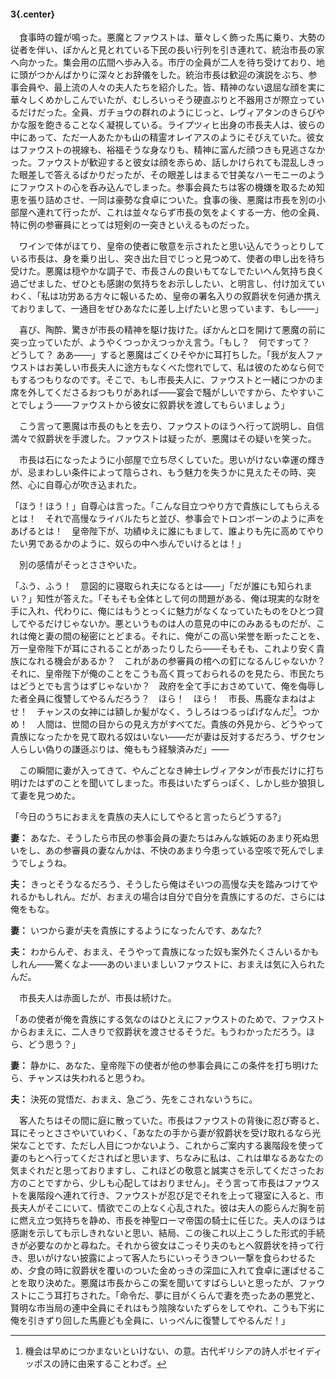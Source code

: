 #### 3{.center}

　食事時の鐘が鳴った。悪魔とファウストは、華々しく飾った馬に乗り、大勢の従者を伴い、ぽかんと見とれている下民の長い行列を引き連れて、統治市長の家へ向かった。集会用の広間へ歩み入る。市庁の全員が二人を待ち受けており、地に頭がつかんばかりに深々とお辞儀をした。統治市長は歓迎の演説をぶち、参事会員や、最上流の人々の夫人たちを紹介した。皆、精神のない退屈な顔を実に華々しくめかしこんでいたが、むしろいっそう硬直ぶりと不器用さが際立っているだけだった。全員、ガチョウの群れのようにじっと、レヴィアタンのきらびやかな服を飽きることなく凝視している。ライプツィヒ出身の市長夫人は、彼らの中にあって、ただ一人あたかも山の精霊オレイアスのようにそびえていた。彼女はファウストの視線も、裕福そうな身なりも、精神に富んだ顔つきも見逃さなかった。ファウストが歓迎すると彼女は顔を赤らめ、話しかけられても混乱しきった眼差しで答えるばかりだったが、その眼差しはまるで甘美なハーモニーのようにファウストの心を呑み込んでしまった。参事会員たちは客の機嫌を取るため知恵を張り詰めさせ、一同は豪勢な食卓についた。食事の後、悪魔は市長を別の小部屋へ連れて行ったが、これは並々ならず市長の気をよくする一方、他の全員、特に例の参審員にとっては短剣の一突きといえるものだった。

　ワインで体がほてり、皇帝の使者に敬意を示されたと思い込んでうっとりしている市長は、身を乗り出し、突き出た目でじっと見つめて、使者の申し出を待ち受けた。悪魔は穏やかな調子で、市長さんの良いもてなしでたいへん気持ち良く過ごせました、ぜひとも感謝の気持ちをお示ししたい、と明言し、付け加えていわく、「私は功労ある方々に報いるため、皇帝の署名入りの叙爵状を何通か携えておりまして、一通目をぜひあなたに差し上げたいと思っています、もし――」

　喜び、陶酔、驚きが市長の精神を駆け抜けた。ぽかんと口を開けて悪魔の前に突っ立っていたが、ようやくつっかえつっかえ言う。「もし？　何ですって？　どうして？ ああ――」すると悪魔はごくひそやかに耳打ちした。「我が友人ファウストはお美しい市長夫人に途方もなくべた惚れでして、私は彼のためなら何でもするつもりなのです。そこで、もし市長夫人に、ファウストと一緒につかのま席を外してくださるおつもりがあれば――宴会で騒がしいですから、たやすいことでしょう――ファウストから彼女に叙爵状を渡してもらいましょう」

　こう言って悪魔は市長のもとを去り、ファウストのほうへ行って説明し、自信満々で叙爵状を手渡した。ファウストは疑ったが、悪魔はその疑いを笑った。

　市長は石になったように小部屋で立ち尽くしていた。思いがけない幸運の輝きが、忌まわしい条件によって陰らされ、もう魅力を失うかに見えたその時、突然、心に自尊心が吹き込まれた。

「ほう！ほう！」自尊心は言った。「こんな目立つやり方で貴族にしてもらえるとは！　それで高慢なライバルたちと並び、参事会でトロンボーンのように声をあげるとは！　皇帝陛下が、功績ゆえに誰にもまして、誰よりも先に高めてやりたい男であるかのように、奴らの中へ歩んでいけるとは！」

　別の感情がそっとささやいた。

「ふう、ふう！　意図的に寝取られ夫になるとは――」「だが誰にも知られまい？」知性が答えた。「そもそも全体として何の問題がある、俺は現実的な財を手に入れ、代わりに、俺にはもうとっくに魅力がなくなっていたものをひとつ貸してやるだけじゃないか。悪というものは人の意見の中にのみあるものだが、これは俺と妻の間の秘密にとどまる。それに、俺がこの高い栄誉を断ったことを、万一皇帝陛下が耳にされることがあったりしたら――そもそも、これより安く貴族になれる機会があるか？　これがあの参審員の棺への釘になるんじゃないか？　それに、皇帝陛下が俺のことをこうも高く買っておられるのを見たら、市民たちはどうとでも言うはずじゃないか？　政府を全て手におさめていて、俺を侮辱した者全員に復讐してやるんだろう？　ほら！　ほら！　市長、馬鹿なまねはよせ！　チャンスの女神には額しか髪がなく、うしろはつるっぱげなんだ[^1]。つかめ！　人間は、世間の目からの見え方がすべてだ。貴族の外見から、どうやって貴族になったかを見て取れる奴はいない――だが妻は反対するだろう、ザクセン人らしい偽りの謙遜ぶりは、俺ももう経験済みだ」――
[^1]:機会は早めにつかまないといけない、の意。古代ギリシアの詩人ポセイディッポスの詩に由来することわざ。

　この瞬間に妻が入ってきて、やんごとなき紳士レヴィアタンが市長だけに打ち明けたはずのことを聞いてしまった。市長はいたずらっぽく、しかし些か狼狽して妻を見つめた。

「今日のうちにおまえを貴族の夫人にしてやると言ったらどうする?」

**妻：** あなた、そうしたら市民の参事会員の妻たちはみんな嫉妬のあまり死ぬ思いをし、あの参審員の妻なんかは、不快のあまり今患っている空咳で死んでしまうでしょうね。

**夫：** きっとそうなるだろう、そうしたら俺はそいつの高慢な夫を踏みつけてやれるかもしれん。だが、おまえの場合は自分で自分を貴族にするのだ、さらには俺をもな。

**妻：** いつから妻が夫を貴族にするようになったんです、あなた?

**夫：** わからんぞ、おまえ、そうやって貴族になった奴も案外たくさんいるかもしれん――驚くなよ――あのいまいましいファウストに、おまえは気に入られたんだ。

　市長夫人は赤面したが、市長は続けた。

「あの使者が俺を貴族にする気なのはひとえにファウストのためで、ファウストからおまえに、二人きりで叙爵状を渡させるそうだ。もうわかっただろう。ほら、どう思う？」

**妻：** 静かに、あなた、皇帝陛下の使者が他の参事会員にこの条件を打ち明けたら、チャンスは失われると思うわ。

**夫：** 決死の覚悟だ、おまえ、急ごう、先をこされないうちに。

　客人たちはその間に庭に散っていた。市長はファウストの背後に忍び寄ると、耳にそっとささやいていわく、「あなたの手から妻が叙爵状を受け取れるなら光栄なことです、ただし人目につかないよう、これからご案内する裏階段を使って妻のもとへ行ってくださればと思います、ちなみに私は、これは単なるあなたの気まぐれだと思っておりますし、これほどの敬意と誠実さを示してくださったお方のことですから、少しも心配してはおりません」。そう言って市長はファウストを裏階段へ連れて行き、ファウストが忍び足でそれを上って寝室に入ると、市長夫人がそこにいて、情欲でこの上なく心乱された。彼は夫人の膨らんだ胸を前に燃え立つ気持ちを静め、市長を神聖ローマ帝国の騎士に任じた。夫人のほうは感謝を示しても示しきれないと思い、結局、この後これ以上こうした形式的手続きが必要なのかと尋ねた。それから彼女はこっそり夫のもとへ叙爵状を持って行き、思いがけない披露によって客人たちにいっそうきつい一撃を食らわせるため、夕食の時に叙爵状を覆いのついた金めっきの深皿に入れて食卓に運ばせることを取り決めた。悪魔は市長からこの案を聞いてすばらしいと思ったが、ファウストにこう耳打ちされた。「命令だ、夢に目がくらんで妻を売ったあの悪党と、賢明な市当局の連中全員にそれはもう陰険ないたずらをしてやれ、こうも下劣に俺を引きずり回した馬鹿ども全員に、いっぺんに復讐してやるんだ！」
